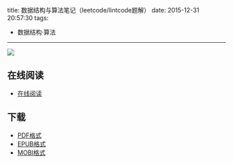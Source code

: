 title: 数据结构与算法笔记（leetcode/lintcode题解）
date: 2015-12-31 20:57:30
tags:
  - 数据结构·算法
---

![](https://ek8whxe.cloudimg.io/s/width/226/https://www.gitbook.com/cover/book/yuanbin/algorithm.jpg?build=1451443748705&v=12.0.2)

<!--more-->

## 在线阅读 ##

+ [在线阅读](https://www.gitbook.com/book/yuanbin/algorithm/details)

## 下载 ##

+ [PDF格式](https://www.gitbook.com/download/pdf/book/yuanbin/algorithm)
+ [EPUB格式](https://www.gitbook.com/download/epub/book/yuanbin/algorithm)
+ [MOBI格式](https://www.gitbook.com/download/mobi/book/yuanbin/algorithm)